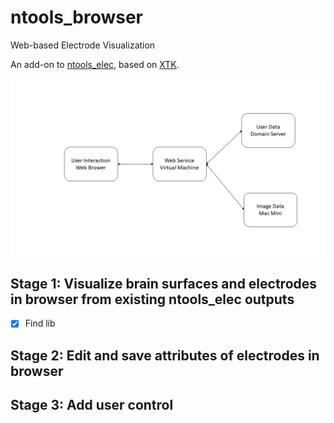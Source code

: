 # ntools_browser
Web-based Electrode Visualization

An add-on to [ntools_elec](https://github.com/HughWXY/ntools_elec), based on [XTK](https://github.com/xtk/X).

![General Design](Docs/design.png)

## Stage 1: Visualize brain surfaces and electrodes in browser from existing ntools_elec outputs
- [X] Find lib
## Stage 2: Edit and save attributes of electrodes in browser
## Stage 3: Add user control
